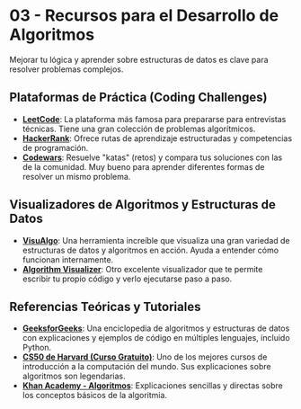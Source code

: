 # 03 - Recursos para el Desarrollo de Algoritmos

Mejorar tu lógica y aprender sobre estructuras de datos es clave para resolver problemas complejos.

## Plataformas de Práctica (Coding Challenges)

*   [**LeetCode**](https://leetcode.com/): La plataforma más famosa para prepararse para entrevistas técnicas. Tiene una gran colección de problemas algorítmicos.
*   [**HackerRank**](https://www.hackerrank.com/): Ofrece rutas de aprendizaje estructuradas y competencias de programación.
*   [**Codewars**](https://www.codewars.com/): Resuelve "katas" (retos) y compara tus soluciones con las de la comunidad. Muy bueno para aprender diferentes formas de resolver un mismo problema.

## Visualizadores de Algoritmos y Estructuras de Datos

*   [**VisuAlgo**](https://visualgo.net/en): Una herramienta increíble que visualiza una gran variedad de estructuras de datos y algoritmos en acción. Ayuda a entender cómo funcionan internamente.
*   [**Algorithm Visualizer**](https://algorithm-visualizer.org/): Otro excelente visualizador que te permite escribir tu propio código y verlo ejecutarse paso a paso.

## Referencias Teóricas y Tutoriales

*   [**GeeksforGeeks**](https://www.geeksforgeeks.org/): Una enciclopedia de algoritmos y estructuras de datos con explicaciones y ejemplos de código en múltiples lenguajes, incluido Python.
*   [**CS50 de Harvard (Curso Gratuito)**](https://www.edx.org/course/introduction-computer-science-harvardx-cs50x): Uno de los mejores cursos de introducción a la computación del mundo. Sus explicaciones sobre algoritmos son legendarias.
*   [**Khan Academy - Algoritmos**](https://es.khanacademy.org/computing/computer-science/algorithms): Explicaciones sencillas y directas sobre los conceptos básicos de la algoritmia.